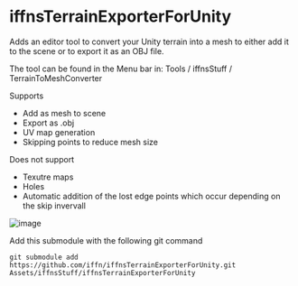 # iffnsTerrainExporterForUnity

Adds an editor tool to convert your Unity terrain into a mesh to either add it to the scene or to export it as an OBJ file.
 
The tool can be found in the Menu bar in: Tools / iffnsStuff / TerrainToMeshConverter 
 
Supports
- Add as mesh to scene
- Export as .obj
- UV map generation
- Skipping points to reduce mesh size

Does not support
- Texutre maps
- Holes
- Automatic addition of the lost edge points which occur depending on the skip invervall
 
![image](https://user-images.githubusercontent.com/18383974/166724968-e2187588-aa1c-4bed-aa52-0d01111badd4.png)


Add this submodule with the following git command
```
git submodule add https://github.com/iffn/iffnsTerrainExporterForUnity.git Assets/iffnsStuff/iffnsTerrainExporterForUnity
```
